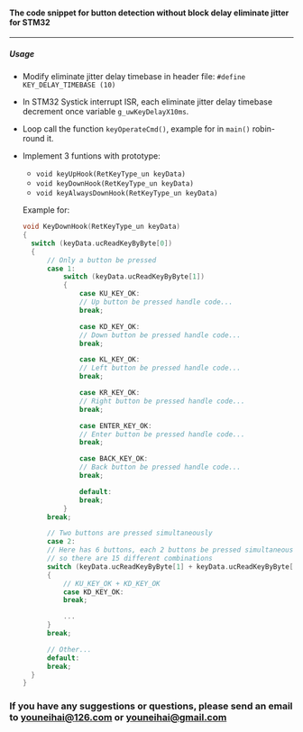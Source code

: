 #### The code snippet for button detection without block delay eliminate jitter for STM32
---

##### Usage
- Modify eliminate jitter delay timebase in header file:
	`#define KEY_DELAY_TIMEBASE	(10)`

- In STM32 Systick interrupt ISR, each eliminate jitter delay timebase decrement once variable `g_uwKeyDelayX10ms`.

- Loop call the function `keyOperateCmd()`, example for in `main()` robin-round it.

- Implement 3 funtions with prototype: 
	- `void keyUpHook(RetKeyType_un keyData)`
	- `void keyDownHook(RetKeyType_un keyData)`
	- `void keyAlwaysDownHook(RetKeyType_un keyData)`

  Example for:
  ```C
  void KeyDownHook(RetKeyType_un keyData)
  {
  	switch (keyData.ucReadKeyByByte[0])
  	{
  		// Only a button be pressed
  		case 1:
  			switch (keyData.ucReadKeyByByte[1])
  			{
  				case KU_KEY_OK:
  				// Up button be pressed handle code...
  				break;

  				case KD_KEY_OK:
  				// Down button be pressed handle code...
  				break;

  				case KL_KEY_OK:
  				// Left button be pressed handle code...
  				break;

  				case KR_KEY_OK:
  				// Right button be pressed handle code...
  				break;

  				case ENTER_KEY_OK:
  				// Enter button be pressed handle code...
  				break;

  				case BACK_KEY_OK:
  				// Back button be pressed handle code...
  				break;

  				default:
  				break;
  			}
  		break;

  		// Two buttons are pressed simultaneously
  		case 2:
  		// Here has 6 buttons, each 2 buttons be pressed simultaneously,
  		// so there are 15 different combinations
  		switch (keyData.ucReadKeyByByte[1] + keyData.ucReadKeyByByte[2])
  		{
  			// KU_KEY_OK + KD_KEY_OK
  			case KD_KEY_OK:
  			break;

  			...
  		}
  		break;

  		// Other...
  		default:
  		break;
  	}
  }
  ```

### If you have any suggestions or questions, please send an email to youneihai@126.com or youneihai@gmail.com